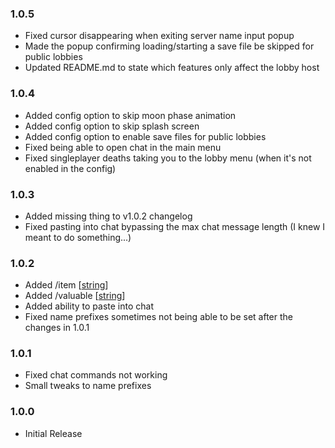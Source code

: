 ### 1.0.5

- Fixed cursor disappearing when exiting server name input popup
- Made the popup confirming loading/starting a save file be skipped for public lobbies
- Updated README.md to state which features only affect the lobby host

### 1.0.4

- Added config option to skip moon phase animation
- Added config option to skip splash screen
- Added config option to enable save files for public lobbies
- Fixed being able to open chat in the main menu
- Fixed singleplayer deaths taking you to the lobby menu (when it's not enabled in the config)

### 1.0.3

- Added missing thing to v1.0.2 changelog
- Fixed pasting into chat bypassing the max chat message length (I knew I meant to do something...)

### 1.0.2

- Added /item [[string](https://1a3.uk/games/repo/diffs/?tab=4&tabItems=0)]
- Added /valuable [[string](https://1a3.uk/games/repo/diffs/?tab=4&tabItems=1)]
- Added ability to paste into chat
- Fixed name prefixes sometimes not being able to be set after the changes in 1.0.1

### 1.0.1

- Fixed chat commands not working
- Small tweaks to name prefixes

### 1.0.0

- Initial Release
